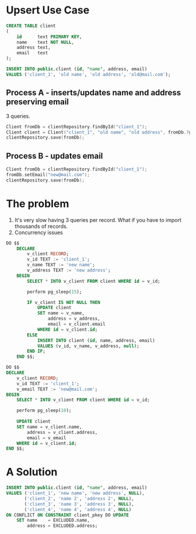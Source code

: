 # Upsert Use Case

```sql
CREATE TABLE client
(
    id      text PRIMARY KEY,
    name    text NOT NULL,
    address text,
    email   text
);

INSERT INTO public.client (id, "name", address, email)
VALUES ('client_1', 'old name', 'old address', 'old@mail.com');
```

## Process A - inserts/updates name and address preserving email

3 queries.
```kotlin
Client fromDb = clientRepository.findById("client_1");
Client client = Client("client_1", "old name", "old address", fromDb.?getEmail());
clientRepository.save(fromDb);
```

## Process B - updates email
```kotlin
Client fromDb = clientRepository.findById("client_1");
fromDb.setEmail("new@mail.com");
clientRepository.save(fromDb);
```

# The problem

1. It's very slow having 3 queries per record. What if you have to import thousands of records.
2. Concurrency issues

```sql
DO $$
    DECLARE
        v_client RECORD;
        v_id TEXT := 'client_1';
        v_name TEXT := 'new name';
        v_address TEXT := 'new address';
    BEGIN
        SELECT * INTO v_client FROM client WHERE id = v_id;

        perform pg_sleep(15);

        IF v_client IS NOT NULL THEN
            UPDATE client
            SET name = v_name,
                address = v_address,
                email = v_client.email
            WHERE id = v_client.id;
        ELSE
            INSERT INTO client (id, name, address, email)
            VALUES (v_id, v_name, v_address, null);
        END IF;
    END $$;
```

```sql
DO $$
DECLARE
    v_client RECORD;
    v_id TEXT := 'client_1';
    v_email TEXT := 'new@mail.com';
BEGIN
    SELECT * INTO v_client FROM client WHERE id = v_id;

   	perform pg_sleep(10);
   
    UPDATE client 
    SET name = v_client.name, 
        address = v_client.address, 
        email = v_email
    WHERE id = v_client.id;
END $$;
```

# A Solution
```sql
INSERT INTO public.client (id, "name", address, email)
VALUES ('client_1', 'new name', 'new address', NULL),
       ('client_2', 'name 2', 'address 2', NULL),
       ('client_3', 'name 3', 'address 3', NULL),
       ('client_4', 'name 4', 'address 4', NULL)
ON CONFLICT ON CONSTRAINT client_pkey DO UPDATE
    SET name    = EXCLUDED.name,
        address = EXCLUDED.address;
```